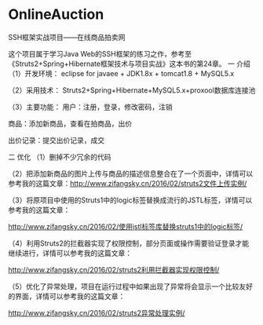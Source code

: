 # OnlineAuction
SSH框架实战项目——在线商品拍卖网

这个项目属于学习Java Web的SSH框架的练习之作，参考至《Struts2+Spring+Hibernate框架技术与项目实战》这本书的第24章。
一 介绍
（1）开发环境：
eclipse for javaee + JDK1.8x + tomcat1.8 + MySQL5.x

（2）采用技术：
Struts2+Spring+Hibernate+MySQL5.x+proxool数据库连接池

（3）主要功能：
用户：注册，登录，修改密码，注销

商品：添加新商品，查看在拍商品，出价

出价记录：提交出价记录，成交

二 优化
（1）删掉不少冗余的代码

（2）把添加新商品的图片上传与商品的描述信息整合在了一个页面中，详情可以参考我的这篇文章：http://www.zifangsky.cn/2016/02/struts2文件上传实例/

（3）将原项目中使用的Struts1中的logic标签替换成流行的JSTL标签，详情可以参考我的这篇文章：

http://www.zifangsky.cn/2016/02/使用jstl标签库替换struts1中的logic标签/

（4）利用Struts2的拦截器实现了权限控制，部分页面或操作需要验证登录才能继续进行，详情可以参考我的这篇文章：

http://www.zifangsky.cn/2016/02/struts2利用拦截器实现权限控制/

（5）优化了异常处理，项目在运行过程中如果出现了异常将会显示一个比较友好的界面，详情可以参考我的这篇文章：

http://www.zifangsky.cn/2016/02/struts2异常处理实例/
